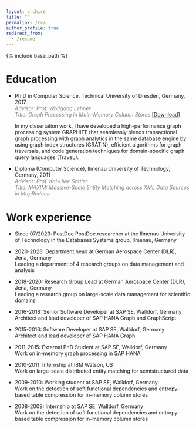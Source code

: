 ```yaml
---
layout: archive
title: ""
permalink: /cv/
author_profile: true
redirect_from:
  - /resume
---
```


{% include base_path %}

Education
======
* Ph.D in Computer Science, Technical University of Dresden, Germany, 2017  
   <span style="color:gray">*Advisor: Prof. Wolfgang Lehner*  
   *Title: Graph Processing in Main-Memory Column Stores*</span> [[Download]](https://marcusparadies.github.io/files/thesis.pdf)
   
   In my dissertation work, I have developed a high-performance graph processing system GRAPHITE that seamlessly blends transactional graph processing with graph analytics in the same database engine by using graph index structures (GRATIN), efficient algorithms for graph traversals, and code generation techniques for domain-specific graph query languages (TraveL).

* Diploma (Computer Science), Ilmenau University of Technology, Germany, 2011  
   <span style="color:gray">*Advisor: Prof. Kai-Uwe Sattler*  
   *Title: MAXIM: Massive-Scale Entity Matching across XML Data Sources in MapReduce*</span>

Work experience
======
* Since 07/2023: PostDoc PostDoc researcher at the Ilmenau University of Technology in the Databases Systems group, Ilmenau, Germany  
  
* 2020-2023: Department head at German Aerospace Center (DLR), Jena, Germany  
  Leading a department of 4 research groups on data management and analysis
  
* 2018-2020: Research Group Lead at German Aerospace Center (DLR), Jena, Germany  
  Leading a research group on large-scale data management for scientific domains

* 2016-2018: Senior Software Developer at SAP SE, Walldorf, Germany    
  Architect and lead developer of SAP HANA Graph and GraphScript
  
* 2015-2016: Software Developer at SAP SE, Walldorf, Germany  
  Architect and lead developer of SAP HANA Graph

* 2011-2015: External PhD Student at SAP SE, Walldorf, Germany  
  Work on in-memory graph processing in SAP HANA

* 2010-2011: Internship at IBM Watson, US  
  Work on large-scale distributed entity matching for semistructured data
  
* 2009-2010: Working student at SAP SE, Walldorf, Germany  
  Work on the detection of soft functional dependencies and entropy-based table compression for in-memory column stores

* 2008-2009: Internship at SAP SE, Walldorf, Germany  
  Work on the detection of soft functional dependencies and entropy-based table compression for in-memory column stores

<!--Publications
======
  <ul>{% for post in site.publications reversed %}
    {% include archive-single-cv.html %}
  {% endfor %}</ul> -->
  
<!--Talks
======
  <ul>{% for post in site.talks %}
    {% include archive-single-talk-cv.html %}
  {% endfor %}</ul> -->
  
<!--Teaching
======
  <ul>{% for post in site.teaching %}
    {% include archive-single-cv.html %}
  {% endfor %}</ul> -->
 
